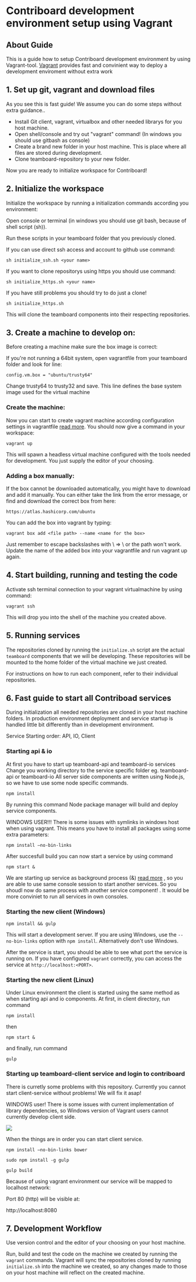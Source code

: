 # Contriboard development environment setup using Vagrant

## About Guide

This is a guide how to setup Contriboard development environment by using Vagrant-tool. [Vagrant](https://www.vagrantup.com/) provides fast and convinient way to deploy a development enviroment without extra work

## 1. Set up git, vagrant and download files

As you see this is fast guide! We assume you can do some steps without extra guidance..

  * Install Git client, vagrant, virtualbox and other needed librarys for you host machine.
  * Open shell/console and try out "vagrant" command! (In windows you should use gitbash as console)
  * Create a brand new folder in your host machine. This is place where all files are stored during development.
  * Clone teamboard-repository to your new folder.

Now you are ready to initialize workspace for Contriboard!



## 2. Initialize the workspace

Initialize the workspace by running a initialization commands according you environment:

Open console or terminal (in windows you should use git bash, because of shell script (sh)).

Run these scripts in your teamboard folder that you previously cloned.

If you can use direct ssh access and account to github use command:

```
sh initialize_ssh.sh <your name>
```

If you want to clone repositorys using https you should use command:

```
sh initialize_https.sh <your name>
```

If you have still problems you should try to do just a clone!

```
sh initialize_https.sh
```

This will clone the teamboard components into their respecting repositories.


## 3. Create a machine to develop on:

Before creating a machine make sure the box image is correct:

If you're not running a 64bit system, open vagrantfile from your teamboard folder and look for line:

```
config.vm.box = "ubuntu/trusty64"
```
Change trusty64 to trusty32 and save. This line defines the base system image
used for the virtual machine


### Create the machine:

Now you can start to create vagrant machine according configuration settings in vagrantfile [read more](https://docs.vagrantup.com/v2/vagrantfile/). You should now give a command in your workspace:


```
vagrant up
```

This will spawn a headless virtual machine configured with the tools needed for development. You just supply the editor of your choosing.


### Adding a box manually:

If the box cannot be downloaded automatically, you might have to download and add it manually. You can either take the link from the error message, or find and download the correct box from here:

```
https://atlas.hashicorp.com/ubuntu
```

You can add the box into vagrant by typing:

```
vagrant box add <file path> --name <name for the box>
```

Just remember to escape backslashes with \ => \\ or the path won't work. Update the name of the added box into your vagrantfile and run vagrant up again.


## 4. Start building, running and testing the code

Activate ssh terminal connection to your vagrant virtualmachine by using command:

```
vagrant ssh
```

This will drop you into the shell of the machine you created above.

## 5. Running services

The repositories cloned by running the `initialize.sh` script are the actual
`teamboard` components that we will be developing. These repositories will be
mounted to the home folder of the virtual machine we just created.

For instructions on how to run each component, refer to their individual
repositories.

## 6. Fast guide to start all Contriboad services

During initialization all needed repositories are cloned in your host machine folders. In production environment deployment and service startup is handled little bit differently than in development environment.


Service Starting order: API, IO, Client

### Starting api & io

At first you have to start up teamboard-api and teamboard-io services
Change you working directory to the service specific folder eg. teamboard-api or teamboard-io
All server side components are written using Node.js, so we have to use some node specific commands.

```
npm install
```

By running this command Node package manager will build and deploy service components.


WINDOWS USER!!! There is some issues with symlinks in windows host when using vagrant. This means you have to install all packages using some extra parameters:

```
npm install —no-bin-links
```

After succesfull build you can now start a service by using command


```
npm start &
```



We are starting up service as background process (&) [read more](http://stackoverflow.com/questions/4797050/how-to-run-process-as-background-and-never-die) , so you are able to use same console session to start another services. So you shoudl now do same process with another service component! . It would be more conviniet to run all services in own consoles.

### Starting the new client (Windows)
```
npm install && gulp
```
This will start a development server. If you are using Windows, use the
`--no-bin-links` option with `npm install`. Alternatively don't use Windows.

After the service is start, you should be able to see what port the service is
running on. If you have configured `vagrant` correctly, you can access the
service at `http://localhost:<PORT>`.

### Starting the new client (Linux)

Under Linux environment the client is started using the same method as when starting api and io components. At first, in client directory, run command
```
npm install
```
then

```
npm start &
```
and finally, run command

```
gulp
```

### Starting up teamboard-client service and login to contriboard

There is curretly some problems with this repository.  Currently you cannot start client-service without problems! We will fix it asap!

WINDOWS user! There is some issues with current implementation of library dependencies, so Windows version of Vagrant users cannot currently develop client side.

![](https://openclipart.org/image/256px/svg_to_png/3850/dchandlr-dchandlr-work.png)

When the things are in order you can start client service.


```
npm install —no-bin-links bower

sudo npm install -g gulp

gulp build

```

Because of using vagrant environment our service will be mapped to localhost network:

Port 80 (http) will be visible at:

http://localhost:8080





## 7. Development Workflow

Use version control and the editor of your choosing on your host machine.

Run, build and test the code on the machine we created by running the `vagrant`
commands. Vagrant will sync the repositories cloned by running `initialize.sh`
into the machine we created, so any changes made to those on your host machine
will reflect on the created machine.
